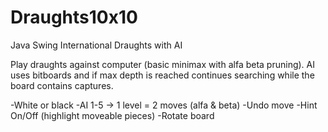# Draughts10x10
Java Swing International Draughts with AI

Play draughts against computer (basic minimax with alfa beta pruning). AI uses bitboards and if max depth is reached continues searching while the board contains captures.

-White or black
-AI 1-5 -> 1 level = 2 moves (alfa & beta)
-Undo move
-Hint On/Off (highlight moveable pieces)
-Rotate board
